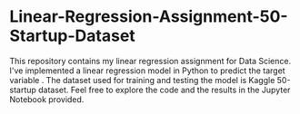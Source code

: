 # Linear-Regression-Assignment-50-Startup-Dataset
This repository contains my linear regression assignment for Data Science. I've implemented a linear regression model in Python  to predict the target variable . The dataset used for training and testing the model is Kaggle 50-startup dataset. Feel free to explore the code and the results in the Jupyter Notebook provided.
